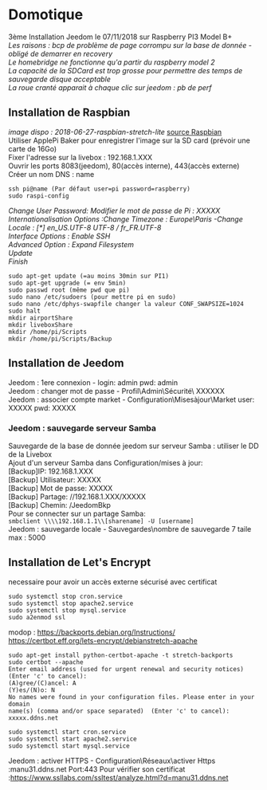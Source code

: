 # Domotique
3ème Installation Jeedom le 07/11/2018 sur Raspberry PI3 Model B+  
_Les raisons : bcp de problème de page corrompu sur la base de donnée - obligé de demarrer en recovery_  
_Le homebridge ne fonctionne qu'a partir du raspberry model 2_  
_La capacité de la SDCard est trop grosse pour permettre des temps de sauvegarde disque acceptable_  
_La roue cranté apparait à chaque clic sur jeedom : pb de perf_

## Installation de Raspbian
_image dispo : 2018-06-27-raspbian-stretch-lite_  [source Raspbian](https://www.raspberrypi.org/downloads/raspbian/)   
Utiliser ApplePi Baker pour enregistrer l'image sur la SD card (prévoir une carte de 16Go)   
Fixer l'adresse sur la livebox : 192.168.1.XXX   
Ouvrir les ports 8083(jeedom), 80(accès interne), 443(accès externe)   
Créer un nom DNS : name      
```
ssh pi@name (Par défaut user=pi password=raspberry)
sudo raspi-config
```
_Change User Password: Modifier le mot de passe de Pi : XXXXX_   
_Internationalisation Options :Change Timezone : Europe\Paris -Change Locale : [*] en_US.UTF-8 UTF-8 / fr_FR.UTF-8_   
_Interface Options : Enable SSH_   
_Advanced Option : Expand Filesystem_   
_Update_   
_Finish_   
```
sudo apt-get update (=au moins 30min sur PI1)
sudo apt-get upgrade (= env 5min)
sudo passwd root (même pwd que pi)
sudo nano /etc/sudoers (pour mettre pi en sudo)
sudo nano /etc/dphys-swapfile changer la valeur CONF_SWAPSIZE=1024
sudo halt
mkdir airportShare
mkdir liveboxShare
mkdir /home/pi/Scripts
mkdir /home/pi/Scripts/Backup
```
## Installation de Jeedom
Jeedom : 1ere connexion - login: admin pwd: admin   
Jeedom : changer mot de passe - Profil\Admin\Sécurité\ XXXXXX   
Jeedom : associer  compte market - Configuration\Misesàjour\Market user: XXXXX pwd: XXXXX   
### Jeedom : sauvegarde serveur Samba   
Sauvegarde de la base de donnée jeedom sur serveur Samba : utiliser le DD de la Livebox   
Ajout d'un serveur Samba dans Configuration/mises à jour:     
[Backup]IP: 192.168.1.XXX   
[Backup] Utilisateur: XXXXX   
[Backup] Mot de passe: XXXXX   
[Backup] Partage: //192.168.1.XXX/XXXXX   
[Backup] Chemin: /JeedomBkp   
Pour se connecter sur un partage Samba:   
`smbclient \\\\192.168.1.1\\[sharename] -U [username]`   
Jeedom : sauvegarde locale - Sauvegardes\nombre de sauvegarde 7 taile max : 5000   

## Installation de Let's Encrypt
necessaire pour avoir un accès externe sécurisé avec certificat
```
sudo systemctl stop cron.service
sudo systemctl stop apache2.service
sudo systemctl stop mysql.service
sudo a2enmod ssl
````
modop :
https://backports.debian.org/Instructions/   
https://certbot.eff.org/lets-encrypt/debianstretch-apache
```
sudo apt-get install python-certbot-apache -t stretch-backports
sudo certbot --apache
Enter email address (used for urgent renewal and security notices) (Enter 'c' to cancel): 
(A)gree/(C)ancel: A
(Y)es/(N)o: N
No names were found in your configuration files. Please enter in your domain
name(s) (comma and/or space separated)  (Enter 'c' to cancel): xxxxx.ddns.net

sudo systemctl start cron.service
sudo systemctl start apache2.service
sudo systemctl start mysql.service
```
Jeedom : activer HTTPS - Configuration\Réseaux\activer Https :manu31.ddns.net Port:443
Pour vérifier son certificat :https://www.ssllabs.com/ssltest/analyze.html?d=manu31.ddns.net
